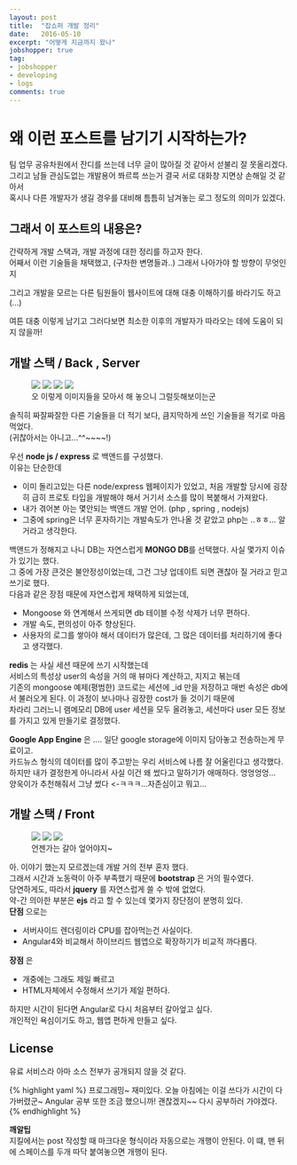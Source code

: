 ```yaml
---
layout: post
title:  "잡쇼퍼 개발 정리"
date:   2016-05-10
excerpt: "어떻게 지금까지 왔나"
jobshopper: true
tag:
- jobshopper
- developing
- logs
comments: true
---
```



# 왜 이런 포스트를 남기기 시작하는가?

팀 업무 공유차원에서 잔디를 쓰는데 너무 글이 많아질 것 같아서 섣불리 잘 못올리겠다.  
그리고 남들 관심도없는 개발용어 쫘르륵 쓰는거 결국 서로 대화창 지면상 손해일 것 같아서  
혹시나 다른 개발자가 생길 경우를 대비해 틈틈히 남겨놓는 로그 정도의 의미가 있겠다.  

## 그래서 이 포스트의 내용은?

간략하게 개발 스택과, 개발 과정에 대한 정리를 하고자 한다.  
어째서 이런 기술들을 채택했고, (구차한 변명들과..) 그래서 나아가야 할 방향이 무엇인지

그리고 개발을 모르는 다른 팀원들이 웹사이트에 대해 대충 이해하기를 바라기도 하고(...)  

여튼 대충 이렇게 남기고 그러다보면 최소한 이후의 개발자가 따라오는 데에 도움이 되지 않을까!

## 개발 스택 / Back , Server

<figure class="third">
	<img src="https://node-os.com/assets/images/nodejs.png">
	<img src="https://www.cert.gov.py/application/files/4814/8362/5066/mongod.png">
	<img src="https://glynrob.com/wp-content/uploads/redis_logo.png">
    <img src="https://www.pcmag.com/sm/pcmagus/photo/default/sean-golden-google-app-engine-logo_ft3h.jpg">
	<figcaption>오 이렇게 이미지들을 모아서 해 놓으니 그럴듯해보이는군</figcaption>
</figure>

솔직히 짜잘짜잘한 다른 기술들을 더 적기 보다, 큼지막하게 쓰인 기술들을 적기로 마음 먹었다.  
(귀찮아서는 아니고...^^~~~~!)  

우선 **node js / express** 로 백앤드를 구성했다.  
이유는 단순한데
* 이미 돌리고있는 다른 node/express 웹페이지가 있었고, 처음 개발할 당시에 굉장히 급히 프로토 타입을 개발해야 해서 거기서 소스를 많이 복붙해서 가져왔다.
* 내가 겪어본 아는 몇안되는 백앤드 개발 언어. (php , spring , nodejs)
* 그중에 spring은 너무 혼자하기는 개발속도가 안나올 것 같았고 php는 ..ㅎㅎ... 알거라고 생각한다.

백앤드가 정해지고 나니 DB는 자연스럽게 **MONGO DB**를 선택했다. 사실 몇가지 이슈가 있기는 했다.  
그 중에 가장 큰것은 불안정성이었는데, 그건 그냥 업데이트 되면 괜찮아 질 거라고 믿고 쓰기로 했다.  
다음과 같은 장점 때문에 자연스럽게 채택하게 되었는데,  
* Mongoose 와 연계해서 쓰게되면 db 테이블 수정 삭제가 너무 편하다.
* 개발 속도, 편의성이 아주 향상된다.
* 사용자의 로그를 쌓아야 해서 데이터가 많은데, 그 많은 데이터를 처리하기에 좋다고 생각했다.

**redis** 는 사실 세션 때문에 쓰기 시작했는데  
서비스의 특성상 user의 속성을 거의 매 뷰마다 계산하고, 지지고 볶는데  
기존의 mongoose 예제(평범한) 코드로는 세션에 \_id 만을 저장하고 매번 속성은 db에서 불러오게 된다.
이 과정이 보나마나 굉장한 cost가 들 것이기 때문에  
차라리 그러느니 램메모리 DB에 user 세션을 모두 올려놓고, 세션마다 user 모든 정보를 가지고 있게 만들기로 결정했다.  

**Google App Engine** 은 .... 일단 google storage에 이미지 담아놓고 전송하는게 무료이고.  
카드뉴스 형식의 데이터를 많이 주고받는 우리 서비스에 나름 잘 어울린다고 생각했다.  
하지만 내가 결정한게 아니라서 사실 이건 왜 썼다고 말하기가 애매하다. 엉엉엉엉...  
양욱이가 추천해줘서 그냥 썼다 <-ㅋㅋㅋ...자존심이고 뭐고...


## 개발 스택 / Front

<figure class="third">
    <img src="http://d3jx7kyaz22lna.cloudfront.net/wp-content/uploads/2014/12/logo-ejs.jpg">
    <img src="https://site2img-api.herokuapp.com/parse/files/MqX4RIjBpnVgUg9lRrxmWRsDVmqR5SCOaYmnSpnx/2ba43291aa42c2e1e11e268e780a5e96_img.png">
    <img src="https://wikiprogramming.org/wp-content/uploads/2016/10/jquery-icon.png">
	<figcaption>언젠가는 갈아 엎어야지~</figcaption>
</figure>

아. 이야기 했는지 모르겠는데 개발 거의 전부 혼자 했다.  
그래서 시간과 노동력이 아주 부족했기 때문에 **bootstrap** 은 거의 필수였다.  
당연하게도, 따라서 **jquery** 를 자연스럽게 쓸 수 밖에 없었다.  
약-간 의아한 부분은 **ejs** 라고 할 수 있는데 몇가지 장단점이 분명히 있다.  
**단점** 으로는
* 서버사이드 렌더링이라 CPU를 잡아먹는건 사실이다.
* Angular4와 비교해서 하이브리드 웹앱으로 확장하기가 비교적 까다롭다.  

**장점** 은
* 개중에는 그래도 제일 빠르고
* HTML자체에서 수정해서 쓰기가 제일 편하다.

하지만 시간이 된다면 Angular로 다시 처음부터 갈아엎고 싶다.  
개인적인 욕심이기도 하고, 웹앱 편하게 만들고 싶다.

## License

유료 서비스라 아마 소스 전부가 공개되지 않을 것 같다.

{% highlight yaml %}
프로그래밍~ 재미있다.
오늘 아침에는 이걸 쓰다가 시간이 다 가버렸군~
Angular 공부 또한 조금 했으니까! 괜찮겠지~~
다시 공부하러 가야겠다.
{% endhighlight %}

**깨알팁**  
지킬에서는 post 작성할 때 마크다운 형식이라 자동으로는 개행이 안된다.
이 떄, 맨 뒤에 스페이스를 두개 따닥 붙여놓으면 개행이 된다.


<!-- ![Moon Homepage](https://cloud.githubusercontent.com/assets/754514/14509720/61c61058-01d6-11e6-93ab-0918515ecd56.png)    

<center><b>Moon</b> is a minimal, one column jekyll theme.</center>

 I'm not a developer or designer. And I don't add footer to show who did this theme. If you like this theme or using it, please give a **star** for motivation, It makes me happy.

<iframe src="https://ghbtns.com/github-btn.html?user=TaylanTatli&repo=Moon&type=star&count=true&size=large" frameborder="0" scrolling="0" width="160px" height="30px"></iframe>    

## Installation
* Fork the [Moon repo](https://github.com/TaylanTatli/Moon/fork)
* Edit `_config.yml` file.
* Remove sample posts from `_posts` folder and add yours.
* Edit `index.md` file in `about` folder.
* Change repo name to `YourUserName.github.io`    

That's all.

## Preview

{% capture images %}
	https://cloud.githubusercontent.com/assets/754514/14509716/61ac6c8e-01d6-11e6-879f-8308883de790.png
	https://cloud.githubusercontent.com/assets/754514/14509717/61ad05ae-01d6-11e6-85ae-5a817dd8763b.png
	https://cloud.githubusercontent.com/assets/754514/14509714/61a89708-01d6-11e6-8fcd-74b002a060df.png
{% endcapture %}
{% include gallery images=images caption="Screenshots of Moon Theme" cols=3 %}

---

{% capture images %}
	https://cloud.githubusercontent.com/assets/754514/14509718/61b09a20-01d6-11e6-8da1-4202ae4d83cd.png
	https://cloud.githubusercontent.com/assets/754514/14509715/61aa9d00-01d6-11e6-81a6-c6837edf2e84.png
{% endcapture %}
{% include gallery images=images caption="Moon Theme on Small Screen Size" cols=2 %}      

See a [live version of Moon](http://taylantatli.github.io/Moon) hosted on GitHub.      

## Site Setup
A quick checklist of the files you’ll want to edit to get up and running.    

### Site Wide Configuration
`_config.yml` is your friend. Open it up and personalize it. Most variables are self explanatory but here's an explanation of each if needed:

#### title

The title of your site... shocker!

Example `title: My Awesome Site`

#### bio

The description to show on your homepage.

#### description

The description to use for meta tags and navigation menu.

#### url

Used to generate absolute urls in `sitemap.xml`, `feed.xml`, and for generating canonical URLs in `<head>`. When developing locally either comment this out or use something like `http://localhost:4000` so all assets load properly. *Don't include a trailing `/`*.

Examples:

{% highlight yaml %}
url: http://taylantatli.me/Moon
url: http://localhost:4000
url: //cooldude.github.io
url:
{% endhighlight %}

#### reading_time

Set true to show reading time for posts. And set `words_per_minute`, default is 200.

#### logo
Your site's logo. It will show on homepage and navigation menu. Also used for twitter meta tags.

#### background
Image for background. If you don't set it, color will be used as a background.

#### Google Analytics and Webmaster Tools

Google Analytics UA and Webmaster Tool verification tags can be entered in `_config.yml`. For more information on obtaining these meta tags check [Google Webmaster Tools](http://support.google.com/webmasters/bin/answer.py?hl=en&answer=35179) and [Bing Webmaster Tools](https://ssl.bing.com/webmaster/configure/verify/ownership) support.

#### MathJax
It's enabled. But if you don't want to use it. Set it false in  `_config.yml`.

#### Disqus Comments
Set your disqus shortname in `_config.yml` to use comments.

---

### Navigation Links

To set what links appear in the top navigation edit `_data/navigation.yml`. Use the following format to set the URL and title for as many links as you'd like. *External links will open in a new window.*

{% highlight yaml %}
- title: Home
  url: /

- title: Blog
  url: /blog/

- title: Projects
  url: /projects/

- title: About
  url: /about/

- title: Moon
  url: http://taylantatli.me/Moon
{% endhighlight %}

---

## Layouts and Content

Moon Theme use [Jekyll Compress](https://github.com/penibelst/jekyll-compress-html) to compress html output. But it can cause errors if you use "linenos" (line numbers). I suggest don't use line numbers for codes, because it won't look good with this theme, also i didn't give a proper style for them. If you insist to use line numbers, just remove `layout: compress` string from layouts. It will disable compressing.

### Feature Image

You can set feature image per post. Just add `feature: some link` to your post's front matter.

```
feature: /assets/img/some-image.png
or
feaure: http://example.com/some-image.png
```    
 This also will be used for twitter card:

![Moon Twitter Card](https://cloud.githubusercontent.com/assets/754514/14509719/61c5751c-01d6-11e6-8c29-ce8ccad149bf.png)

### Comments
To show disqus comments for your post add `comments: true` to your post's front matter.

---

## Questions?

Found a bug or aren't quite sure how something works? By all means [file a GitHub Issue](https://github.com/TaylanTatli/Moon/issues/new). And if you make something cool with this theme feel free to let me know.

---

## License

This theme is free and open source software, distributed under the MIT License. So feel free to use this Jekyll theme on your site without linking back to me or including a disclaimer. -->
